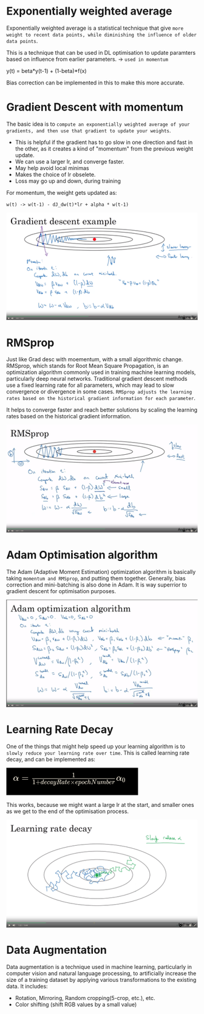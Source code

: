 # Exponentially weighted average
Exponentially weighted average is a statistical technique that give `more weight to recent data points, while diminishing the influence of older data points`.

This is a technique that can be used in DL optimisation to update paramters based on influence from earlier parameters. -> `used in momentum`

y(t) = beta*y(t-1) + (1-beta)*f(x)

Bias correction can be implemented in this to make this more accurate.

# Gradient Descent with momentum
The basic idea is to `compute an exponentially weighted average of your gradients, and then use that gradient to update your weights`.

- This is helpful if the gradient has to go slow in one direction and fast in the other, as it creates a kind of "momentum" from the previous weight update. 
- We can use a larger lr, and converge faster. 
- May help avoid local minimas
- Makes the choice of lr obselete.
- Loss may go up and down, during training

For momentum, the weight gets updated as:

    w(t) -> w(t-1) - dJ_dw(t)*lr + alpha * w(t-1)

![Alt text](<Screenshot from 2023-10-12 21-11-00.png>)

# RMSprop
Just like Grad desc with moementum, with a small algorithmic change.
RMSprop, which stands for Root Mean Square Propagation, is an optimization algorithm commonly used in training machine learning models, particularly deep neural networks.
Traditional gradient descent methods use a fixed learning rate for all parameters, which may lead to slow convergence or divergence in some cases. `RMSprop adjusts the learning rates based on the historical gradient information for each parameter`.

It helps to converge faster and reach better solutions by scaling the learning rates based on the historical gradient information.

![Alt text](<Screenshot from 2023-10-12 21-24-45.png>)

# Adam Optimisation algorithm
The Adam (Adaptive Moment Estimation) optimization algorithm is basically taking `momentum and RMSprop`, and putting them together. Generally, bias correction and mini-batching is also done in Adam. It is way superrior to gradient descent for optimisation purposes.

![Alt text](<Screenshot from 2023-10-13 06-35-25.png>)

# Learning Rate Decay
One of the things that might help speed up your learning algorithm is to `slowly reduce your learning rate over time`. This is called learning rate decay, and can be implemented as:

![Alt text](<Screenshot from 2023-10-13 06-39-52.png>)

This works, because we might want a large lr at the start, and smaller ones as we get to the end of the optimisation process.

![Alt text](<Screenshot from 2023-10-13 06-41-27.png>)

# Data Augmentation
Data augmentation is a technique used in machine learning, particularly in computer vision and natural language processing, to artificially increase the size of a training dataset by applying various transformations to the existing data.
It includes:
 - Rotation, Mirroring, Random cropping(5-crop, etc.), etc.
 - Color shifting (shift RGB values by a small value)